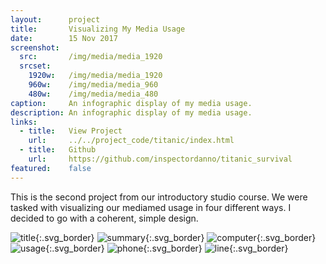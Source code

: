 ```yaml
---
layout:      project
title:       Visualizing My Media Usage
date:        15 Nov 2017
screenshot:
  src:       /img/media/media_1920
  srcset:
    1920w:   /img/media/media_1920
    960w:    /img/media/media_960
    480w:    /img/media/media_480
caption:     An infographic display of my media usage.
description: An infographic display of my media usage.
links:
  - title:   View Project
    url:     ../../project_code/titanic/index.html
  - title:   Github
    url:     https://github.com/inspectordanno/titanic_survival
featured:    false
---
```

This is the second project from our introductory studio course. We were tasked with visualizing our mediamed usage in four different ways. I decided to go with a coherent, simple design.

![title](../../img/media/title.svg){:.svg_border}
![summary](../../img/colombia/summary.svg){:.svg_border}
![computer](../../img/media/computer.svg){:.svg_border}
![usage](../../img/media/usage.svg){:.svg_border}
![phone](../../img/media/phone.svg){:.svg_border}
![line](../../img/media/line.svg){:.svg_border}


